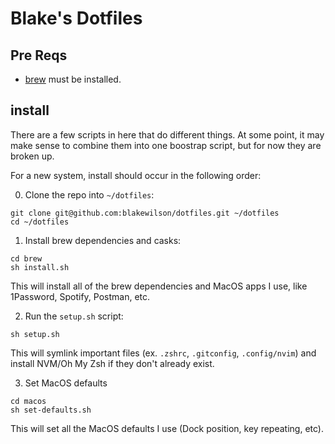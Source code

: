 # Blake's Dotfiles

## Pre Reqs

- [brew](https://brew.sh) must be installed.

## install

There are a few scripts in here that do different things. At some point, it may make sense to combine them into one boostrap script, but for now they are broken up.

For a new system, install should occur in the following order:

0. Clone the repo into `~/dotfiles`:

```
git clone git@github.com:blakewilson/dotfiles.git ~/dotfiles
cd ~/dotfiles
```

1. Install brew dependencies and casks:

```
cd brew
sh install.sh
```

This will install all of the brew dependencies and MacOS apps I use, like 1Password, Spotify, Postman, etc.

2. Run the `setup.sh` script:

```
sh setup.sh
```

This will symlink important files (ex. `.zshrc`, `.gitconfig`, `.config/nvim`) and install NVM/Oh My Zsh if they don't already exist.

3. Set MacOS defaults

```
cd macos
sh set-defaults.sh
```

This will set all the MacOS defaults I use (Dock position, key repeating, etc).
